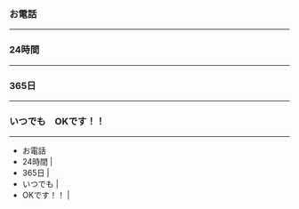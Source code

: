 ### お電話





---


### 24時間

---


### 365日



---


### いつでも　OKです！！



---

- お電話
- 24時間 |
- 365日 |
- いつでも |
- OKです！！ |

